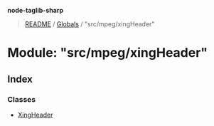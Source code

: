 **node-taglib-sharp**

> [README](../README.md) / [Globals](../globals.md) / "src/mpeg/xingHeader"

# Module: "src/mpeg/xingHeader"

## Index

### Classes

* [XingHeader](../classes/_src_mpeg_xingheader_.xingheader.md)
